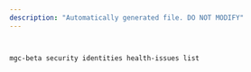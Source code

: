 ```yaml
---
description: "Automatically generated file. DO NOT MODIFY"
---
```


```bash


mgc-beta security identities health-issues list

```